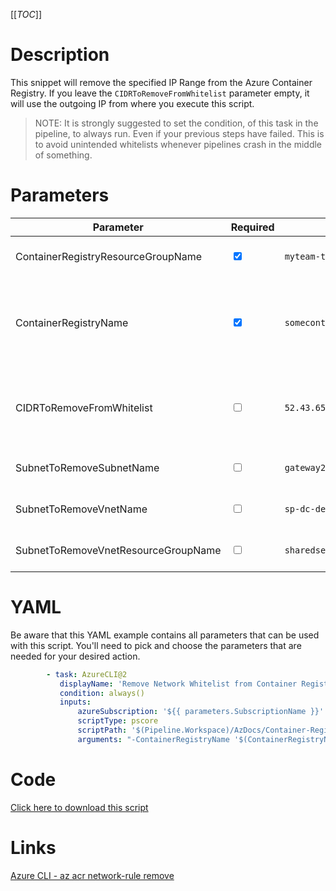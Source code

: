 [[_TOC_]]

# Description

This snippet will remove the specified IP Range from the Azure Container Registry. If you leave the `CIDRToRemoveFromWhitelist` parameter empty, it will use the outgoing IP from where you execute this script.

> NOTE: It is strongly suggested to set the condition, of this task in the pipeline, to always run. Even if your previous steps have failed. This is to avoid unintended whitelists whenever pipelines crash in the middle of something.

# Parameters

| Parameter                           | Required                        | Example Value                                     | Description                                                                                                                                                                                                                  |
| ----------------------------------- | ------------------------------- | ------------------------------------------------- | ---------------------------------------------------------------------------------------------------------------------------------------------------------------------------------------------------------------------------- |
| ContainerRegistryResourceGroupName  | <input type="checkbox" checked> | `myteam-testapi-$(Release.EnvironmentName)`       | The name of the resource group the Container Registry is in                                                                                                                                                                  |
| ContainerRegistryName               | <input type="checkbox" checked> | `somecontainerregistry$(Release.EnvironmentName)` | The name for the Container Registry resource. This name is restricted to alphanumerical characters without hyphens etc.                                                                                                      |
| CIDRToRemoveFromWhitelist           | <input type="checkbox">         | `52.43.65.123/32`                                 | The IP range, to remove the whitelist for, in [CIDR notation](https://en.wikipedia.org/wiki/Classless_Inter-Domain_Routing#CIDR_notation). Leave this field empty to use the outgoing IP from where you execute this script. |
| SubnetToRemoveSubnetName            | <input type="checkbox">         | `gateway2-subnet`                                 | The name of the subnet you want to remove from the whitelist.                                                                                                                                                                |
| SubnetToRemoveVnetName              | <input type="checkbox">         | `sp-dc-dev-001-vnet`                              | The vnetname of the subnet you want to remove from the whitelist.                                                                                                                                                            |
| SubnetToRemoveVnetResourceGroupName | <input type="checkbox">         | `sharedservices-rg`                               | The VnetResourceGroupName your Vnet resides in.                                                                                                                                                                              |

# YAML

Be aware that this YAML example contains all parameters that can be used with this script. You'll need to pick and choose the parameters that are needed for your desired action.

```yaml
        - task: AzureCLI@2
           displayName: 'Remove Network Whitelist from Container Registry'
           condition: always()
           inputs:
               azureSubscription: '${{ parameters.SubscriptionName }}'
               scriptType: pscore
               scriptPath: '$(Pipeline.Workspace)/AzDocs/Container-Registry/Remove-Network-Whitelist-from-Container-Registry.ps1'
               arguments: "-ContainerRegistryName '$(ContainerRegistryName)' -ContainerRegistryResourceGroupName '$(ContainerRegistryResourceGroupName)' -CIDRToRemoveFromWhitelist '$(CIDRToRemoveFromWhitelist)' -SubnetToRemoveSubnetName '$(SubnetToRemoveSubnetName)' -SubnetToRemoveVnetName '$(SubnetToRemoveVnetName)' -SubnetToRemoveVnetResourceGroupName '$(SubnetToRemoveVnetResourceGroupName)'"
```

# Code

[Click here to download this script](../../../../src/Container-Registry/Remove-IP-Whitelist-from-Container-Registry.ps1)

# Links

[Azure CLI - az acr network-rule remove](https://docs.microsoft.com/en-us/cli/azure/acr/network-rule?view=azure-cli-latest#az_acr_network_rule_remove)
